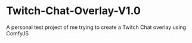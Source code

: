 # Twitch-Chat-Overlay-V1.0
A personal test project of me trying to create a Twitch Chat overlay using ComfyJS
